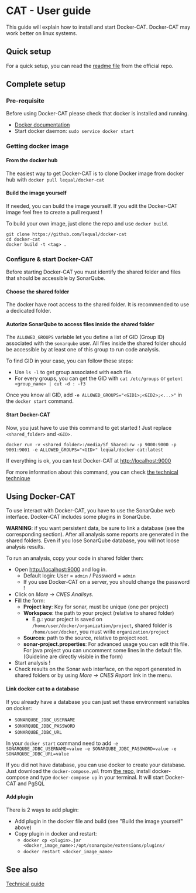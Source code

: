 # CAT - User guide
This guide will explain how to install and start Docker-CAT. Docker-CAT may work better on linux systems.

## Quick setup
For a quick setup, you can read the
[readme file](https://github.com/lequal/docker-cat) from the official repo.

## Complete setup

### Pre-requisite
Before using Docker-CAT please check that docker is installed and running.

- [Docker documentation](https://docs.docker.com/install/)
- Start docker daemon: `sudo service docker start`

### Getting docker image

#### From the docker hub
The easiest way to get Docker-CAT is to clone Docker image from docker hub with `docker pull lequal/docker-cat`

#### Build the image yourself
If needed, you can build the image yourself. If you edit the Docker-CAT image feel free to create a pull request !

To build your own image, just clone the repo and use `docker build`.
```
git clone https://github.com/lequal/docker-cat
cd docker-cat
docker build -t <tag> .
```

### Configure & start Docker-CAT
Before starting Docker-CAT you must identify the shared folder and files that should be accessible by SonarQube.

#### Choose the shared folder
The docker have root access to the shared folder. It is recommended to use a dedicated folder.

#### Autorize SonarQube to access files inside the shared folder
The `ALLOWED_GROUPS` variable let you define a list of GID (Group ID) associated with the `sonarqube` user. All files 
inside the shared folder should be accessible by at least one of this group to run code analysis.

To find GID in your case, you can follow these steps:
- Use `ls -l` to get group associated with each file.
- For every groups, you can get the GID with `cat /etc/groups` or
`getent <group_name> | cut -d : -f3`

Once you know all GID, add `-e ALLOWED_GROUPS="<GID1>;<GID2>;<...>"` in the `docker start` command.

#### Start Docker-CAT
Now, you just have to use this command to get started ! Just replace `<shared_folder>` and `<GID>`.
```
docker run -v <shared_folder>:/media/Sf_Shared:rw -p 9000:9000 -p 9001:9001 -e ALLOWED_GROUPS="<GID>" lequal/docker-cat:latest
```
If everything is ok, you can test Docker-CAT at 
[http://localhost:9000](http://localhost:9000/)

For more information about this command, you can check 
[the technical technique](CAT/tech-guide)

## Using Docker-CAT
To use interact with Docker-CAT, you have to use the SonarQube web interface. Docker-CAT includes some plugins in 
SonarQube.

**WARNING**: if you want persistent data, be sure to link a database (see the corresponding section).
After all analysis some reports are generated in the shared folders. Even if you lose SonarQube database, you will not
loose analysis results.

To run an analysis, copy your code in shared folder then:

- Open [http://localhost:9000](http://localhost:9000/) and log in.
    - Default login: User = `admin` / Password = `admin`
    - If you use Docker-CAT on a server, you should change the password !
- Click on *More -> CNES Analisys*.
- Fill the form:
    - **Project key**: Key for sonar, must be unique (one per project)
    - **Workspace**: the path to your project (relative to shared folder)
        - E.g.: your project is saved on `/home/user/docker/organization/project`, shared folder is `/home/user/docker`,
        you must write `organization/project`
    - **Sources**: path to the source, relative to project root.
    - **sonar-project.properties**: For advanced usage you can edit this file. For java project you can uncomment some
    lines in the default file. (Guideline are directly visible in the form)
- Start analysis !
- Check results on the Sonar web interface, on the report generated in shared folders or by using *More -> CNES Report*
link in the menu.

#### Link docker cat to a database
If you already have a database you can just set these environment variables on docker:

- `SONARQUBE_JDBC_USERNAME`
- `SONARQUBE_JDBC_PASSWORD`
- `SONARQUBE_JDBC_URL`

In your `docker start` command need to add `-e SONARQUBE_JDBC_USERNAME=value -e SONARQUBE_JDBC_PASSWORD=value -e SONARQUBE_JDBC_URL=value`


If you did not have database, you can use docker to create your database. Just download the 
`docker-compose.yml` from [the repo](https://github.com/lequal/docker-cat), install docker-compose and type
`docker-compose up` in your terminal. It will start Docker-CAT and PgSQL



#### Add plugin
There is 2 ways to add plugin:
- Add plugin in the docker file and build (see "Build the image yourself" above)
- Copy plugin in docker and restart:
    - `docker cp <plugin>.jar <docker_image_name>:/opt/sonarqube/extensions/plugins/`
    - `docker restart <docker_image_name>`

## See also
[Technical guide](tech-guide)
